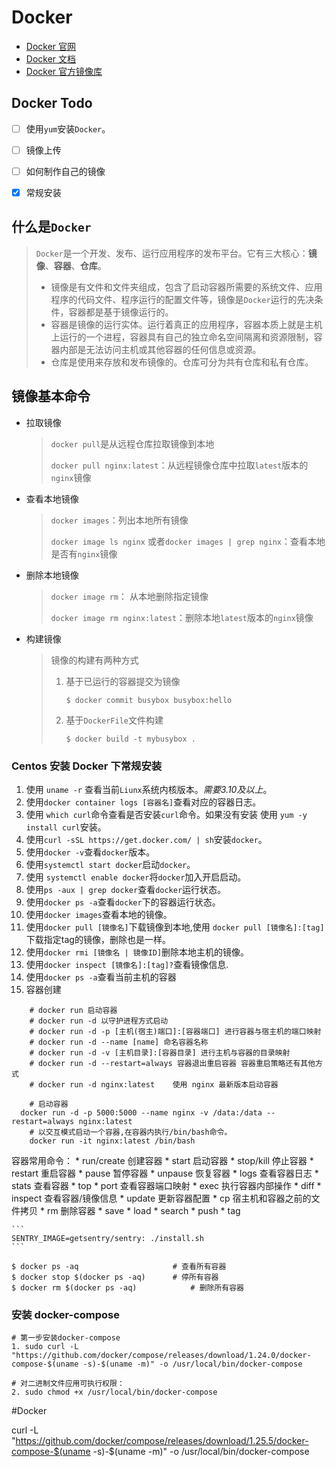 # Docker
* [Docker 官网](https://www.docker.com/)
* [Docker 文档](https://docs.docker.com)
* [Docker 官方镜像库](https://hub.docker.com/)
## Docker Todo
- [ ] 使用`yum`安装`Docker`。
- [ ] 镜像上传
- [ ] 如何制作自己的镜像
- [x] 常规安装



## 什么是`Docker`

> `Docker`是一个开发、发布、运行应用程序的发布平台。它有三大核心：**镜像**、**容器**、**仓库**。 
>
> * 镜像是有文件和文件夹组成，包含了启动容器所需要的系统文件、应用程序的代码文件、程序运行的配置文件等，镜像是`Docker`运行的先决条件，容器都是基于镜像运行的。
> * 容器是镜像的运行实体。运行着真正的应用程序，容器本质上就是主机上运行的一个进程，容器具有自己的独立命名空间隔离和资源限制，容器内部是无法访问主机或其他容器的任何信息或资源。
> * 仓库是使用来存放和发布镜像的。仓库可分为共有仓库和私有仓库。

## 镜像基本命令

* 拉取镜像

  > `docker pull`是从远程仓库拉取镜像到本地
  >
  > `docker pull nginx:latest`：从远程镜像仓库中拉取`latest`版本的`nginx`镜像

* 查看本地镜像

  > `docker images`：列出本地所有镜像
  >
  > `docker image ls nginx` 或者`docker images | grep nginx`：查看本地是否有`nginx`镜像

* 删除本地镜像

  > `docker image rm`： 从本地删除指定镜像
  >
  > `docker image rm nginx:latest`：删除本地`latest`版本的`nginx`镜像

* 构建镜像

  > 镜像的构建有两种方式
  >
  > 1. 基于已运行的容器提交为镜像
  >
  >    ```shell
  >    $ docker commit busybox busybox:hello
  >    ```
  >
  > 2. 基于`DockerFile`文件构建
  >
  >    ```shell
  >    $ docker build -t mybusybox .
  >    ```
  >
  >    

### Centos 安装 Docker 下常规安装
1. 使用 `uname -r` 查看当前`Liunx`系统内核版本。*需要3.10及以上*。
2. 使用`docker container logs [容器名]`查看对应的容器日志。
3. 使用 `which curl`命令查看是否安装`curl`命令。如果没有安装 使用 `yum -y install curl`安装。
4. 使用`curl -sSL https://get.docker.com/ | sh`安装`docker`。
5. 使用`docker -v`查看`docker`版本。
6. 使用`systemctl start docker`启动`docker`。
7. 使用 `systemctl enable docker`将`docker`加入开启启动。
8. 使用`ps -aux | grep docker`查看`docker`运行状态。
9. 使用`docker ps -a`查看`docker`下的容器运行状态。
10. 使用`docker images`查看本地的镜像。
11. 使用`docker pull [镜像名]`下载镜像到本地,使用 `docker pull [镜像名]:[tag]`下载指定tag的镜像，删除也是一样。
12. 使用`docker rmi [镜像名 | 镜像ID]`删除本地主机的镜像。
13. 使用`docker inspect [镜像名]:[tag]?`查看镜像信息.
14. 使用`docker ps -a`查看当前主机的容器
15. 容器创建
```shell
	# docker run 启动容器
	# docker run -d 以守护进程方式启动
	# docker run -d -p [主机(宿主)端口]:[容器端口] 进行容器与宿主机的端口映射 
	# docker run -d --name [name] 命名容器名称
	# docker run -d -v [主机目录]:[容器目录] 进行主机与容器的目录映射
	# docker run -d --restart=always 容器退出重启容器 容器重启策略还有其他方式
	# docker run -d nginx:latest	使用 nginx 最新版本启动容器

	# 启动容器
  docker run -d -p 5000:5000 --name nginx -v /data:/data --restart=always nginx:latest
	# 以交互模式启动一个容器,在容器内执行/bin/bash命令。
	docker run -it nginx:latest /bin/bash

```

 容器常用命令：
	* run/create       创建容器
	* start                  启动容器
	* stop/kill           停止容器
	* restart              重启容器
	* pause              暂停容器
	* unpause         恢复容器
	* logs                 查看容器日志
	* stats                查看容器
	* top
	* port                 查看容器端口映射
	* exec                执行容器内部操作
	* diff
	* inspect            查看容器/镜像信息
	* update            更新容器配置
	* cp                     宿主机和容器之前的文件拷贝
	* rm                     删除容器
	* save
	* load
	* search
	* push
	* tag
	
	```
	SENTRY_IMAGE=getsentry/sentry: ./install.sh
	```

```shell
$ docker ps -aq						# 查看所有容器
$ docker stop $(docker ps -aq)		# 停所有容器
$ docker rm $(docker ps -aq)			# 删除所有容器
```

### 安装 docker-compose
```shell
# 第一步安装docker-compose
1. sudo curl -L "https://github.com/docker/compose/releases/download/1.24.0/docker-compose-$(uname -s)-$(uname -m)" -o /usr/local/bin/docker-compose

# 对二进制文件应用可执行权限：
2. sudo chmod +x /usr/local/bin/docker-compose
```

#Docker



curl -L "https://github.com/docker/compose/releases/download/1.25.5/docker-compose-$(uname -s)-$(uname -m)" -o /usr/local/bin/docker-compose